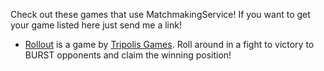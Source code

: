 Check out these games that use MatchmakingService! If you want to get your game listed here just send me a link!

* [Rollout](https://www.roblox.com/groups/12380466/Tripolis-Games#!/about) is a game by [Tripolis Games](https://www.roblox.com/groups/12380466/Tripolis-Games#!/about). Roll around in a fight to victory to BURST opponents and claim the winning position! 